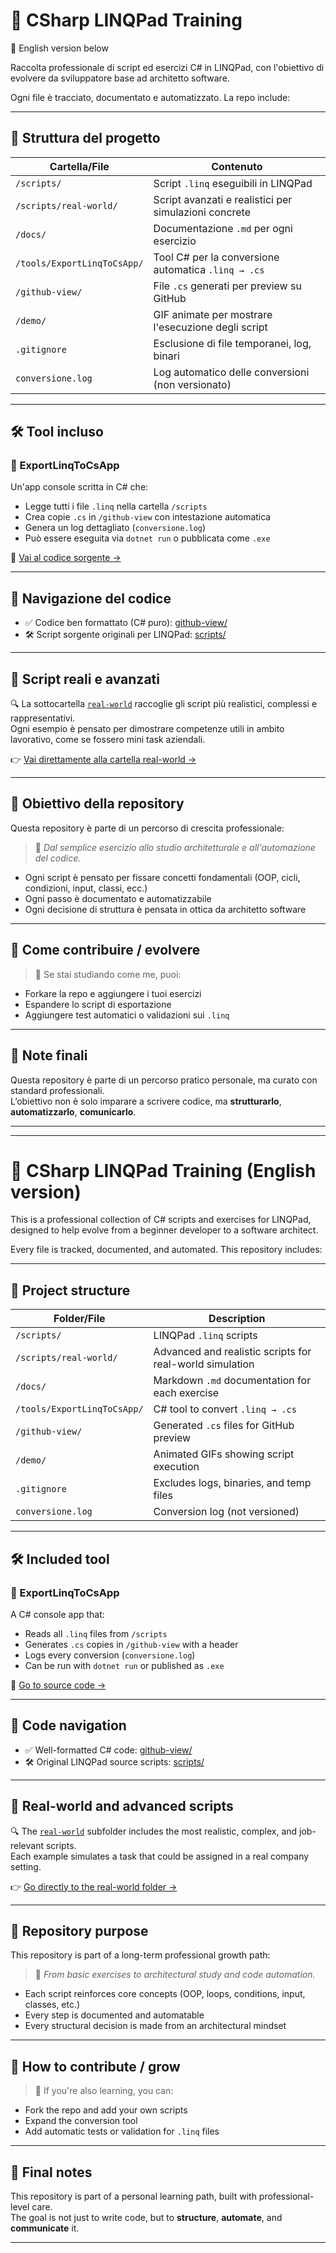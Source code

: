# 🧠 CSharp LINQPad Training

🔽 English version below

Raccolta professionale di script ed esercizi C# in LINQPad, con l'obiettivo di evolvere da sviluppatore base ad architetto software.

Ogni file è tracciato, documentato e automatizzato. La repo include:

---

## 📂 Struttura del progetto

| Cartella/File | Contenuto |
|---------------|-----------|
| `/scripts/` | Script `.linq` eseguibili in LINQPad |
| `/scripts/real-world/` | Script avanzati e realistici per simulazioni concrete |
| `/docs/` | Documentazione `.md` per ogni esercizio |
| `/tools/ExportLinqToCsApp/` | Tool C# per la conversione automatica `.linq → .cs` |
| `/github-view/` | File `.cs` generati per preview su GitHub |
| `/demo/` | GIF animate per mostrare l'esecuzione degli script |
| `.gitignore` | Esclusione di file temporanei, log, binari |
| `conversione.log` | Log automatico delle conversioni (non versionato) |

---

## 🛠 Tool incluso

### 🔹 ExportLinqToCsApp

Un'app console scritta in C# che:

- Legge tutti i file `.linq` nella cartella `/scripts`
- Crea copie `.cs` in `/github-view` con intestazione automatica
- Genera un log dettagliato (`conversione.log`)
- Può essere eseguita via `dotnet run` o pubblicata come `.exe`

📍 [Vai al codice sorgente →](tools/ExportLinqToCsApp)

---

## 📁 Navigazione del codice

- ✅ Codice ben formattato (C# puro): [github-view/](github-view)
- 🛠️ Script sorgente originali per LINQPad: [scripts/](scripts)

---

## 🚀 Script reali e avanzati

🔍 La sottocartella [`real-world`](scripts/real-world) raccoglie gli script più realistici, complessi e rappresentativi.  
Ogni esempio è pensato per dimostrare competenze utili in ambito lavorativo, come se fossero mini task aziendali.

👉 [Vai direttamente alla cartella real-world →](https://github.com/Mugen85/CSharp-LINQPad-Training/tree/main/scripts/real-world)


---

## 🧭 Obiettivo della repository

Questa repository è parte di un percorso di crescita professionale:

> 🔁 *Dal semplice esercizio allo studio architetturale e all'automazione del codice.*

- Ogni script è pensato per fissare concetti fondamentali (OOP, cicli, condizioni, input, classi, ecc.)
- Ogni passo è documentato e automatizzabile
- Ogni decisione di struttura è pensata in ottica da architetto software

---

## 🔗 Come contribuire / evolvere

> 📌 Se stai studiando come me, puoi:

- Forkare la repo e aggiungere i tuoi esercizi
- Espandere lo script di esportazione
- Aggiungere test automatici o validazioni sui `.linq`

---

## 📣 Note finali

Questa repository è parte di un percorso pratico personale, ma curato con standard professionali.  
L’obiettivo non è solo imparare a scrivere codice, ma **strutturarlo**, **automatizzarlo**, **comunicarlo**.

---

---

# 🧠 CSharp LINQPad Training (English version)

This is a professional collection of C# scripts and exercises for LINQPad, designed to help evolve from a beginner developer to a software architect.

Every file is tracked, documented, and automated. This repository includes:

---

## 📂 Project structure

| Folder/File | Description |
|-------------|-------------|
| `/scripts/` | LINQPad `.linq` scripts |
| `/scripts/real-world/` | Advanced and realistic scripts for real-world simulation |
| `/docs/` | Markdown `.md` documentation for each exercise |
| `/tools/ExportLinqToCsApp/` | C# tool to convert `.linq → .cs` |
| `/github-view/` | Generated `.cs` files for GitHub preview |
| `/demo/` | Animated GIFs showing script execution |
| `.gitignore` | Excludes logs, binaries, and temp files |
| `conversione.log` | Conversion log (not versioned) |

---


## 🛠 Included tool

### 🔹 ExportLinqToCsApp

A C# console app that:

- Reads all `.linq` files from `/scripts`
- Generates `.cs` copies in `/github-view` with a header
- Logs every conversion (`conversione.log`)
- Can be run with `dotnet run` or published as `.exe`

📍 [Go to source code →](tools/ExportLinqToCsApp)

---

## 📁 Code navigation

- ✅ Well-formatted C# code: [github-view/](github-view)
- 🛠️ Original LINQPad source scripts: [scripts/](scripts)

---

## 🚀 Real-world and advanced scripts

🔍 The [`real-world`](scripts/real-world) subfolder includes the most realistic, complex, and job-relevant scripts.  
Each example simulates a task that could be assigned in a real company setting.

👉 [Go directly to the real-world folder →](https://github.com/Mugen85/CSharp-LINQPad-Training/tree/main/scripts/real-world)

---

## 🧭 Repository purpose

This repository is part of a long-term professional growth path:

> 🔁 *From basic exercises to architectural study and code automation.*

- Each script reinforces core concepts (OOP, loops, conditions, input, classes, etc.)
- Every step is documented and automatable
- Every structural decision is made from an architectural mindset

---

## 🔗 How to contribute / grow

> 📌 If you're also learning, you can:

- Fork the repo and add your own scripts
- Expand the conversion tool
- Add automatic tests or validation for `.linq` files

---

## 📣 Final notes

This repository is part of a personal learning path, built with professional-level care.  
The goal is not just to write code, but to **structure**, **automate**, and **communicate** it.

---
